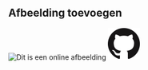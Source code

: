 ## Afbeelding toevoegen
![Dit is een online afbeelding](https://myoctocat.com/assets/images/base-octocat.svg)
![En dit de afbeelding in onze image map](images/GitHub-Mark-64px.png)
